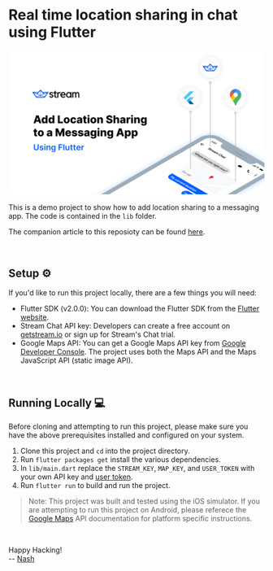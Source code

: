 # Real time location sharing in chat using Flutter

![Add Location Sharing to a Messaging App](./images/cover-image.png)

This is a demo project to show how to add location sharing to a messaging app. The code is contained in the `lib` folder. 

The companion article to this reposioty can be found [here](https://getstream.io/blog/add-location-sharing-to-a-messaging-app-using-flutter/ ).

<br/>

## Setup ⚙️
If you'd like to run this project locally, there are a few things you will need:
- Flutter SDK (v2.0.0): You can download the Flutter SDK from the [Flutter website](https://flutter.io/).
- Stream Chat API key: Developers can create a free account on [getstream.io](https://getstream.io/dashboard/signup) or sign up for Stream's Chat trial. 
- Google Maps API: You can get a Google Maps API key from [Google Developer Console](https://console.developers.google.com/). The project uses both the Maps API and the Maps JavaScript API (static image API).

<br />

## Running Locally 💻
Before cloning and attempting to run this project, please make sure you have the above prerequisites installed and configured on your system.

1. Clone this project and `cd` into the project directory.
2. Run `flutter packages get` install the various dependencies.
3. In `lib/main.dart` replace the `STREAM_KEY`, `MAP_KEY`, and `USER_TOKEN` with your own API key and [user token](https://getstream.io/chat/docs/react/token_generator/). 
3. Run `flutter run` to build and run the project.

> Note: This project was built and tested using the iOS simulator. If you are attempting to run this project on Android, please referece the [Google Maps](https://pub.dev/packages/google_maps_flutter) API documentation for platform specific instructions.

<br/>

Happy Hacking! 
<br/>
-- [Nash](https://twitter.com/Nash0x7E2)
